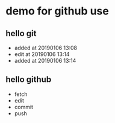 # demo for github use

## hello git

- added at 20190106 13:08
- edit at 20190106 13:14
- added at 20190106 13:14

## hello github

- fetch
- edit
- commit
- push